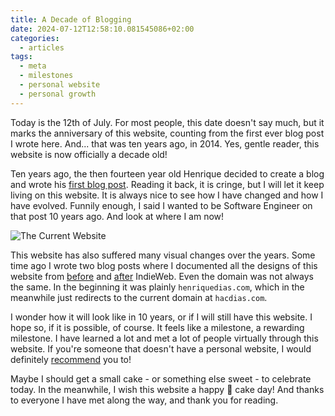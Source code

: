 ```yaml
---
title: A Decade of Blogging
date: 2024-07-12T12:58:10.081545086+02:00
categories:
  - articles
tags:
  - meta
  - milestones
  - personal website
  - personal growth
---
```


Today is the 12th of July. For most people, this date doesn't say much, but it marks the anniversary of this website, counting from the first ever blog post I wrote here. And... that was ten years ago, in 2014. Yes, gentle reader, this website is now officially a decade old!

<!--more-->

Ten years ago, the then fourteen year old Henrique decided to create a blog and wrote his [first blog post](/2014/07/12/apresentacao/). Reading it back, it is cringe, but I will let it keep living on this website. It is always nice to see how I have changed and how I have evolved. Funnily enough, I said I wanted to be Software Engineer on that post 10 years ago. And look at where I am now!

![The Current Website](cdn:/2024-07-website-screenshot?class=fw)

This website has also suffered many visual changes over the years. Some time ago I wrote two blog posts where I documented all the designs of this website from [before](/2022/03/25/my-website-before-indieweb/) and [after](/2022/06/18/my-website-after-indieweb/) IndieWeb. Even the domain was not always the same. In the beginning it was plainly `henriquedias.com`, which in the meanwhile just redirects to the current domain at `hacdias.com`.

I wonder how it will look like in 10 years, or if I will still have this website. I hope so, if it is possible, of course. It feels like a milestone, a rewarding milestone. I have learned a lot and met a lot of people virtually through this website. If you're someone that doesn't have a personal website, I would definitely [recommend](/2020/10/26/why-have-your-website/) you to!

Maybe I should get a small cake - or something else sweet - to celebrate today. In the meanwhile, I wish this website a happy 🎂 cake day! And thanks to everyone I have met along the way, and thank you for reading.
